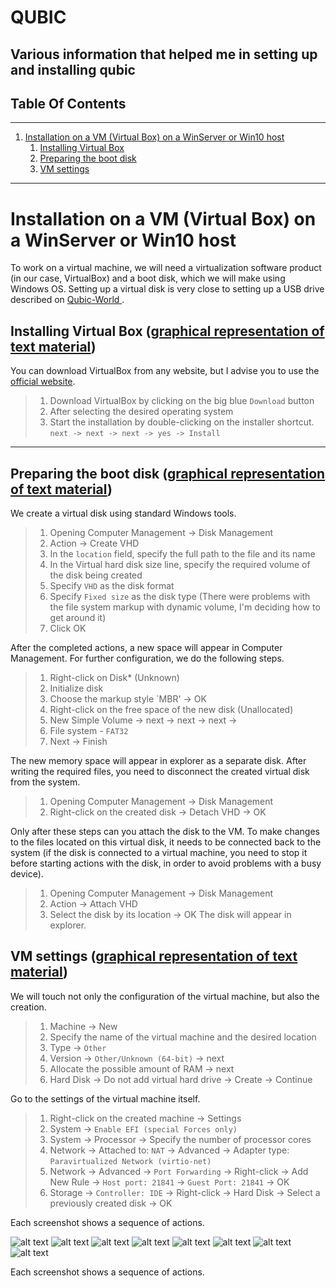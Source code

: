 # QUBIC
## Various information that helped me in setting up and installing qubic

## Table Of Contents
---
 1. [Installation on a VM (Virtual Box) on a WinServer or Win10 host](#install_on_vm)
    1. [Installing Virtual Box](#Installing_Virtual-Box)
    2. [Preparing the boot disk](#Preparing_the_boot_disk)
    3. [VM settings](#VM_settings)


---
<a name="install_on_vm"></a>
# Installation on a VM (Virtual Box) on a WinServer or Win10 host
To work on a virtual machine, we will need a virtualization software product (in our case, VirtualBox) and a boot disk, which we will make using Windows OS.
Setting up a virtual disk is very close to setting up a USB drive described on [Qubic-World
](https://github.com/Qubic-World/qubic-howto#preparing-usb).

<a name="Installing_Virtual-Box"></a>
## Installing Virtual Box ([graphical representation of text material](#graph_installing_virtual_box))
You can download VirtualBox from any website, but I advise you to use the [official website](https://www.virtualbox.org/).

>1. Download VirtualBox by clicking on the big blue `Download` button
>2. After selecting the desired operating system
>3. Start the installation by double-clicking on the installer shortcut.
`next -> next -> next -> yes -> Install`

---

<a name="Preparing_the_boot_disk"></a>
## Preparing the boot disk ([graphical representation of text material](#graph_preparing_boot_disk))
We create a virtual disk using standard Windows tools.

>1. Opening Computer Management -> Disk Management
>2. Action -> Create VHD
>3. In the `location` field, specify the full path to the file and its name
>4. In the Virtual hard disk size line, specify the required volume of the disk being created
>5. Specify `VHD` as the disk format
>6. Specify `Fixed size` as the disk type (There were problems with the file system markup with dynamic volume, I'm deciding how to get around it)
>7. Click OK

After the completed actions, a new space will appear in Computer Management. For further configuration, we do the following steps.
>1. Right-click on Disk* (Unknown)
>2. Initialize disk
>3. Choose the markup style `MBR' -> OK
>4. Right-click on the free space of the new disk (Unallocated)
>5. New Simple Volume -> next -> next -> next ->
>6. File system - `FAT32`
>7. Next -> Finish

The new memory space will appear in explorer as a separate disk. After writing the required files, you need to disconnect the created virtual disk from the system.
>1.  Opening Computer Management -> Disk Management
>2. Right-click on the created disk -> Detach VHD -> OK

Only after these steps can you attach the disk to the VM.
To make changes to the files located on this virtual disk, it needs to be connected back to the system (if the disk is connected to a virtual machine, you need to stop it before starting actions with the disk, in order to avoid problems with a busy device).
>1. Opening Computer Management -> Disk Management
>2. Action -> Attach VHD
>3. Select the disk by its location -> OK
The disk will appear in explorer.


<a name="VM_settings"></a>
## VM settings ([graphical representation of text material](#graph_vm_settings))
We will touch not only the configuration of the virtual machine, but also the creation.

>1. Machine -> New
>2. Specify the name of the virtual machine and the desired location
>3. Type -> `Other`
>4. Version -> `Other/Unknown (64-bit)` -> next
>5. Allocate the possible amount of RAM -> next
>6. Hard Disk -> Do not add virtual hard drive -> Create -> Continue

Go to the settings of the virtual machine itself.
>1. Right-click on the created machine -> Settings
>2. System -> `Enable EFI (special Forces only)`
>3. System -> Processor -> Specify the number of processor cores
>4. Network -> Attached to: `NAT` -> Advanced -> Adapter type: `Paravirtualized Network (virtio-net)`
>5. Network -> Advanced -> `Port Forwarding` -> Right-click -> Add New Rule -> `Host port: 21841` -> `Guest Port: 21841` -> OK
>6. Storage -> `Controller: IDE` -> Right-click -> Hard Disk -> Select a previously created disk -> OK
















<a name="graph_installing_virtual_box"></a>
Each screenshot shows a sequence of actions.

![alt text](screenshots/virtual_box_main_page.png)
![alt text](screenshots/virtual_box_download.png)
![alt text](screenshots/install1.png)
![alt text](screenshots/install2.png)
![alt text](screenshots/install3.png)
![alt text](screenshots/install4.png)
![alt text](screenshots/install5.png)
![alt text](screenshots/install6.png)


<a name="graph_preparing_boot_disk"></a>
Each screenshot shows a sequence of actions.
